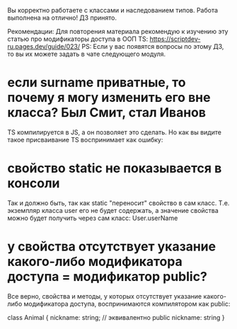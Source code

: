Вы корректно работаете с классами и наследованием типов. Работа выполнена на отлично!
ДЗ принято.

Рекомендации:
Для повторения материала рекомендую к изучению эту статью про модификаторы доступа в ООП TS:
https://scriptdev-ru.pages.dev/guide/023/
PS: Если у вас появятся вопросы по этому ДЗ, то вы их можете задать в чате следующего модуля.


# если surname приватные, то почему я могу изменить его вне класса? Был Смит, стал Иванов
TS компилируется в JS, а он позволяет это сделать. Но как вы видите такое присваивание TS воспринимает как ошибку:


# свойство static не показывается в консоли
Так и должно быть, так как static "переносит" свойство в сам класс. Т.е. экземпляр класса user его не будет содержать, а значение свойства можно будет получить через сам класс: User.userName

# у свойства отсутствует указание какого-либо модификатора доступа = модификатор public?
Все верно, свойства и методы, у которых отсутствует указание какого-либо модификатора доступа, воспринимаются компилятором как public:

class Animal {
  nickname: string; // эквивалентно public nickname: string
}

